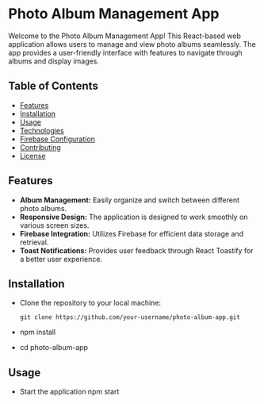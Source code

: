 # Photo Album Management App

Welcome to the Photo Album Management App! This React-based web application allows users to manage and view photo albums seamlessly. The app provides a user-friendly interface with features to navigate through albums and display images.

## Table of Contents
- [Features](#features)
- [Installation](#installation)
- [Usage](#usage)
- [Technologies](#technologies)
- [Firebase Configuration](#firebase-configuration)
- [Contributing](#contributing)
- [License](#license)

## Features

- **Album Management:** Easily organize and switch between different photo albums.
- **Responsive Design:** The application is designed to work smoothly on various screen sizes.
- **Firebase Integration:** Utilizes Firebase for efficient data storage and retrieval.
- **Toast Notifications:** Provides user feedback through React Toastify for a better user experience.

## Installation

- Clone the repository to your local machine:

   ```
   git clone https://github.com/your-username/photo-album-app.git
   ```
- npm install
- cd photo-album-app
## Usage
- Start the application
    npm start
    
